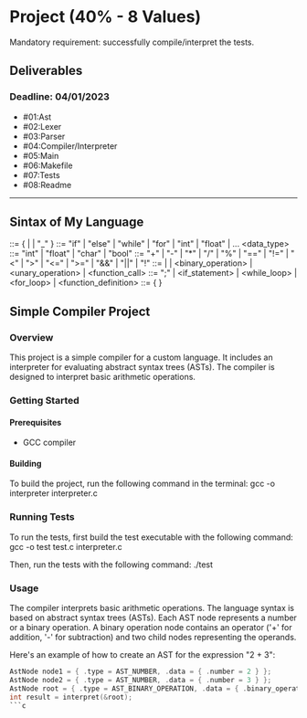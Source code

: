 # Project (40% - 8 Values)
Mandatory requirement: successfully compile/interpret the tests.

## Deliverables
### Deadline: 04/01/2023
- #01:Ast
- #02:Lexer
- #03:Parser
- #04:Compiler/Interpreter
- #05:Main
- #06:Makefile
- #07:Tests
- #08:Readme

------------------------------------------------------------------

## Sintax of My Language
<identifier> ::= <letter> { <letter> | <digit> | "_" }
<keyword> ::= "if" | "else" | "while" | "for" | "int" | "float" | ...
<data_type> ::= "int" | "float" | "char" | "bool"
<operator> ::= "+" | "-" | "*" | "/" | "%" | "==" | "!=" | "<" | ">" | "<=" | ">=" | "&&" | "||" | "!"
<expression> ::= <literal> | <identifier> | <binary_operation> | <unary_operation> | <function_call>
<statement> ::= <expression> ";" | <if_statement> | <while_loop> | <for_loop> | <function_definition>
<program> ::= { <statement> }

## Simple Compiler Project

### Overview
This project is a simple compiler for a custom language. It includes an interpreter for evaluating abstract syntax trees (ASTs). The compiler is designed to interpret basic arithmetic operations.

### Getting Started

#### Prerequisites
- GCC compiler

#### Building
To build the project, run the following command in the terminal:
gcc -o interpreter interpreter.c

### Running Tests
To run the tests, first build the test executable with the following command:
gcc -o test test.c interpreter.c


Then, run the tests with the following command:
./test


### Usage
The compiler interprets basic arithmetic operations. The language syntax is based on abstract syntax trees (ASTs). Each AST node represents a number or a binary operation. A binary operation node contains an operator ('+' for addition, '-' for subtraction) and two child nodes representing the operands.

Here's an example of how to create an AST for the expression "2 + 3":

```c
AstNode node1 = { .type = AST_NUMBER, .data = { .number = 2 } };
AstNode node2 = { .type = AST_NUMBER, .data = { .number = 3 } };
AstNode root = { .type = AST_BINARY_OPERATION, .data = { .binary_operation = { .op = '+', .left = &node1, .right = &node2 } } };
int result = interpret(&root);
```c
